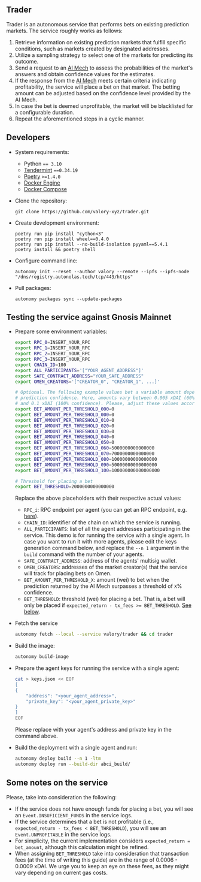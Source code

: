 ## Trader

Trader is an autonomous service that performs bets on existing prediction markets. The service roughly works as follows:

1. Retrieve information on existing prediction markets that fulfill specific conditions, such as markets created by designated addresses.
2. Utilize a sampling strategy to select one of the markets for predicting its outcome.
3. Send a request to an [AI Mech](https://github.com/valory-xyz/mech) to assess the probabilities of the market's answers and obtain confidence values for the estimates.
4. If the response from the [AI Mech](https://github.com/valory-xyz/mech) meets certain criteria indicating profitability, the service will place a bet on that market. The betting amount can be adjusted based on the confidence level provided by the AI Mech.
5. In case the bet is deemed unprofitable, the market will be blacklisted for a configurable duration.
6. Repeat the aforementioned steps in a cyclic manner.

## Developers

- System requirements:

  - Python `== 3.10`
  - [Tendermint](https://docs.tendermint.com/v0.34/introduction/install.html) `==0.34.19`
  - [Poetry](https://python-poetry.org/docs/) `>=1.4.0`
  - [Docker Engine](https://docs.docker.com/engine/install/)
  - [Docker Compose](https://docs.docker.com/compose/install/)

- Clone the repository:

      git clone https://github.com/valory-xyz/trader.git

- Create development environment:

      poetry run pip install "cython<3"
      poetry run pip install wheel==0.4.0
      poetry run pip install --no-build-isolation pyyaml==5.4.1
      poetry install && poetry shell

- Configure command line:

      autonomy init --reset --author valory --remote --ipfs --ipfs-node "/dns/registry.autonolas.tech/tcp/443/https"

- Pull packages:

      autonomy packages sync --update-packages

## Testing the service against Gnosis  Mainnet

- Prepare some environment variables:

    ```bash
    export RPC_0=INSERT_YOUR_RPC
    export RPC_1=INSERT_YOUR_RPC
    export RPC_2=INSERT_YOUR_RPC
    export RPC_3=INSERT_YOUR_RPC
    export CHAIN_ID=100
    export ALL_PARTICIPANTS='["YOUR_AGENT_ADDRESS"]'
    export SAFE_CONTRACT_ADDRESS="YOUR_SAFE_ADDRESS"
    export OMEN_CREATORS='["CREATOR_0", "CREATOR_1", ...]'
    
    # Optional. The following example values bet a variable amount depending on the
    # prediction confidence. Here, amounts vary between 0.005 xDAI (60% confidence)
    # and 0.1 xDAI (100% confidence). Please, adjust these values accordingly.
    export BET_AMOUNT_PER_THRESHOLD_000=0
    export BET_AMOUNT_PER_THRESHOLD_000=0
    export BET_AMOUNT_PER_THRESHOLD_010=0
    export BET_AMOUNT_PER_THRESHOLD_020=0
    export BET_AMOUNT_PER_THRESHOLD_030=0
    export BET_AMOUNT_PER_THRESHOLD_040=0
    export BET_AMOUNT_PER_THRESHOLD_050=0
    export BET_AMOUNT_PER_THRESHOLD_060=5000000000000000
    export BET_AMOUNT_PER_THRESHOLD_070=7000000000000000
    export BET_AMOUNT_PER_THRESHOLD_080=10000000000000000
    export BET_AMOUNT_PER_THRESHOLD_090=50000000000000000
    export BET_AMOUNT_PER_THRESHOLD_100=100000000000000000

    # Threshold for placing a bet
    export BET_THRESHOLD=2000000000000000
    ```

  Replace the above placeholders with their respective actual values:
  - `RPC_i`: RPC endpoint per agent (you can get an RPC endpoint, e.g. [here](https://getblock.io/)).
  - `CHAIN_ID`: identifier of the chain on which the service is running.
  - `ALL_PARTICIPANTS`: list of all the agent addresses participating in the service.
    This demo is for running the service with a single agent.
    In case you want to run it with more agents, please edit the keys generation command below,
    and replace the `--n 1` argument in the `build` command with the number of your agents.
  - `SAFE_CONTRACT_ADDRESS`: address of the agents' multisig wallet.
  - `OMEN_CREATORS`: addresses of the market creator(s) that the service will track
    for placing bets on Omen.
  - `BET_AMOUNT_PER_THRESHOLD_X`: amount (wei) to bet when the prediction returned by the AI Mech surpasses a threshold of `X`% confidence.
  - `BET_THRESHOLD`: threshold (wei) for placing a bet. That is, a bet will only be placed if `expected_return - tx_fees >= BET_THRESHOLD`. [See below](#some-notes-on-the-service).

- Fetch the service

    ```bash
    autonomy fetch --local --service valory/trader && cd trader
    ```

- Build the image:

    ```bash
    autonomy build-image
    ```

- Prepare the agent keys for running the service with a single agent:

    ```bash
    cat > keys.json << EOF
    [
    {
        "address": "<your_agent_address>",
        "private_key": "<your_agent_private_key>"
    }
    ]
    EOF
    ```

  Please replace with your agent's address and private key in the command above.

- Build the deployment with a single agent and run:

    ```bash
    autonomy deploy build --n 1 -ltm
    autonomy deploy run --build-dir abci_build/
    ```

## Some notes on the service

Please, take into consideration the following:

- If the service does not have enough funds for placing a bet, you will see an `Event.INSUFICIENT_FUNDS` in the service logs.
- If the service determines that a bet is not profitable (i.e., `expected_return - tx_fees < BET_THRESHOLD`), you will see an `Event.UNPROFITABLE` in the service logs.
- For simplicity, the current implementation considers `expected_return = bet_amount`, although this calculation might be refined.
- When assigning `BET_THRESHOLD` take into consideration that transaction fees (at the time of writing this guide) are in the range of 0.0006 - 0.0009 xDAI. We urge you to keep an eye on these fees, as they might vary depending on current gas costs.
